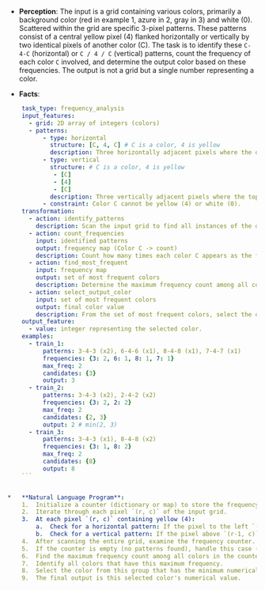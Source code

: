*   **Perception**: The input is a grid containing various colors, primarily a background color (red in example 1, azure in 2, gray in 3) and white (0). Scattered within the grid are specific 3-pixel patterns. These patterns consist of a central yellow pixel (4) flanked horizontally or vertically by two identical pixels of another color (C). The task is to identify these `C-4-C` (horizontal) or `C / 4 / C` (vertical) patterns, count the frequency of each color `C` involved, and determine the output color based on these frequencies. The output is not a grid but a single number representing a color.

*   **Facts**:
    
```yaml
    task_type: frequency_analysis
    input_features:
      - grid: 2D array of integers (colors)
      - patterns:
          - type: horizontal
            structure: [C, 4, C] # C is a color, 4 is yellow
            description: Three horizontally adjacent pixels where the outer two are the same color C and the middle is yellow.
          - type: vertical
            structure: # C is a color, 4 is yellow
             - [C]
             - [4]
             - [C]
            description: Three vertically adjacent pixels where the top and bottom are the same color C and the middle is yellow.
          - constraint: Color C cannot be yellow (4) or white (0).
    transformation:
      - action: identify_patterns
        description: Scan the input grid to find all instances of the described horizontal and vertical patterns.
      - action: count_frequencies
        input: identified patterns
        output: frequency map (Color C -> count)
        description: Count how many times each color C appears as the flanking color in the identified patterns.
      - action: find_most_frequent
        input: frequency map
        output: set of most frequent colors
        description: Determine the maximum frequency count among all colors C. Identify all colors C that have this maximum frequency.
      - action: select_output_color
        input: set of most frequent colors
        output: final color value
        description: From the set of most frequent colors, select the one with the smallest numerical value.
    output_feature:
      - value: integer representing the selected color.
    examples:
      - train_1:
          patterns: 3-4-3 (x2), 6-4-6 (x1), 8-4-8 (x1), 7-4-7 (x1)
          frequencies: {3: 2, 6: 1, 8: 1, 7: 1}
          max_freq: 2
          candidates: {3}
          output: 3
      - train_2:
          patterns: 3-4-3 (x2), 2-4-2 (x2)
          frequencies: {3: 2, 2: 2}
          max_freq: 2
          candidates: {2, 3}
          output: 2 # min(2, 3)
      - train_3:
          patterns: 3-4-3 (x1), 8-4-8 (x2)
          frequencies: {3: 1, 8: 2}
          max_freq: 2
          candidates: {8}
          output: 8
    ```


*   **Natural Language Program**:
    1.  Initialize a counter (dictionary or map) to store the frequency of colors found in specific patterns.
    2.  Iterate through each pixel `(r, c)` of the input grid.
    3.  At each pixel `(r, c)` containing yellow (4):
        a.  Check for a horizontal pattern: If the pixel to the left `(r, c-1)` and the pixel to the right `(r, c+1)` exist and have the same color `C`, and `C` is not yellow (4) or white (0), increment the count for color `C` in the frequency counter.
        b.  Check for a vertical pattern: If the pixel above `(r-1, c)` and the pixel below `(r+1, c)` exist and have the same color `C`, and `C` is not yellow (4) or white (0), increment the count for color `C` in the frequency counter.
    4.  After scanning the entire grid, examine the frequency counter.
    5.  If the counter is empty (no patterns found), handle this case (though not present in examples, perhaps output 0 or handle as an error). Assuming patterns are always found based on examples.
    6.  Find the maximum frequency count among all colors in the counter.
    7.  Identify all colors that have this maximum frequency.
    8.  Select the color from this group that has the minimum numerical value.
    9.  The final output is this selected color's numerical value.